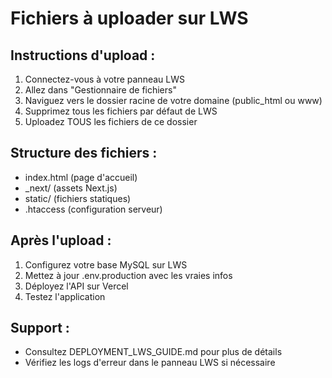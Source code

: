 # Fichiers à uploader sur LWS

## Instructions d'upload :

1. Connectez-vous à votre panneau LWS
2. Allez dans "Gestionnaire de fichiers"
3. Naviguez vers le dossier racine de votre domaine (public_html ou www)
4. Supprimez tous les fichiers par défaut de LWS
5. Uploadez TOUS les fichiers de ce dossier

## Structure des fichiers :
- index.html (page d'accueil)
- _next/ (assets Next.js)
- static/ (fichiers statiques)
- .htaccess (configuration serveur)

## Après l'upload :
1. Configurez votre base MySQL sur LWS
2. Mettez à jour .env.production avec les vraies infos
3. Déployez l'API sur Vercel
4. Testez l'application

## Support :
- Consultez DEPLOYMENT_LWS_GUIDE.md pour plus de détails
- Vérifiez les logs d'erreur dans le panneau LWS si nécessaire
